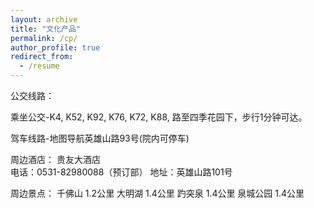 ```yaml
---
layout: archive
title: "文化产品"
permalink: /cp/
author_profile: true
redirect_from:
  - /resume
---
```


公交线路：

乘坐公交-K4, K52, K92, K76, K72, K88, 路至四季花园下，步行1分钟可达。

驾车线路-地图导航英雄山路93号(院内可停车)

周边酒店：
    贵友大酒店                      
    电话：0531-82980088（预订部）
    地址：英雄山路101号

周边景点：
    千佛山       1.2公里
    大明湖          1.4公里
    趵突泉    1.4公里
    泉城公园    1.4公里
